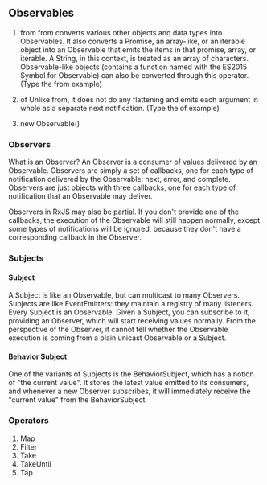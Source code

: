 ## Observables

1. from
from converts various other objects and data types into Observables. It also converts a Promise, an array-like, or an iterable object into an Observable that emits the items in that promise, array, or iterable. A String, in this context, is treated as an array of characters. Observable-like objects (contains a function named with the ES2015 Symbol for Observable) can also be converted through this operator.
(Type the from example)

2. of
Unlike from, it does not do any flattening and emits each argument in whole as a separate next notification.
(Type the of example)

3. new Observable()


### Observers
What is an Observer? An Observer is a consumer of values delivered by an Observable. Observers are simply a set of callbacks, one for each type of notification delivered by the Observable: next, error, and complete.
Observers are just objects with three callbacks, one for each type of notification that an Observable may deliver.

Observers in RxJS may also be partial. If you don't provide one of the callbacks, the execution of the Observable will still happen normally, except some types of notifications will be ignored, because they don't have a corresponding callback in the Observer.

### Subjects
#### Subject
A Subject is like an Observable, but can multicast to many Observers. Subjects are like EventEmitters: they maintain a registry of many listeners.
Every Subject is an Observable. Given a Subject, you can subscribe to it, providing an Observer, which will start receiving values normally. From the perspective of the Observer, it cannot tell whether the Observable execution is coming from a plain unicast Observable or a Subject.
#### Behavior Subject
One of the variants of Subjects is the BehaviorSubject, which has a notion of "the current value". It stores the latest value emitted to its consumers, and whenever a new Observer subscribes, it will immediately receive the "current value" from the BehaviorSubject.

### Operators

1. Map
2. Filter
3. Take
4. TakeUntil
5. Tap